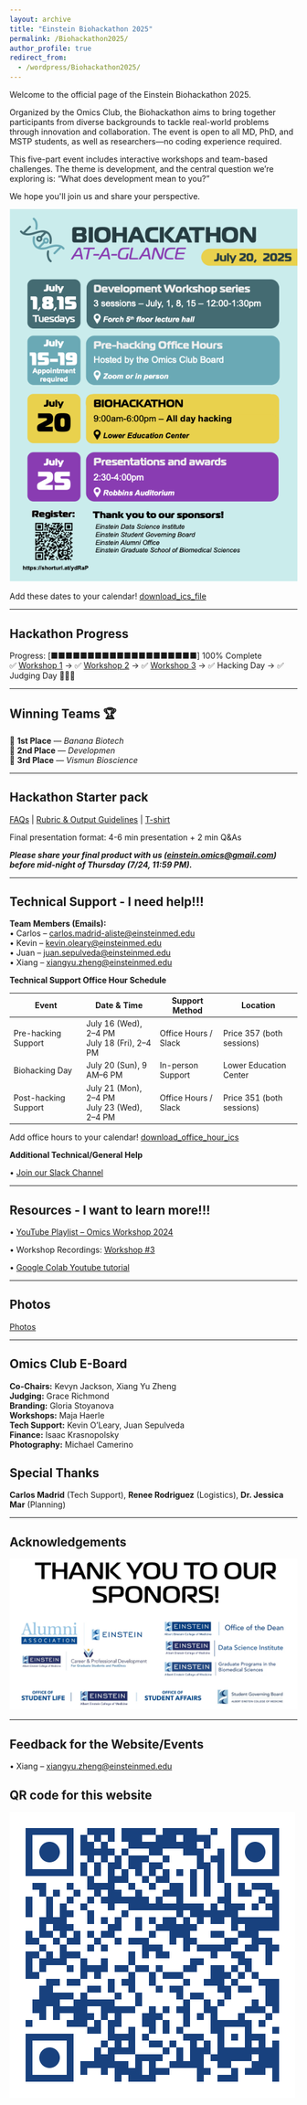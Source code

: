 ```yaml
---
layout: archive
title: "Einstein Biohackathon 2025"
permalink: /Biohackathon2025/
author_profile: true
redirect_from:
  - /wordpress/Biohackathon2025/
---
```



Welcome to the official page of the Einstein Biohackathon 2025.

Organized by the Omics Club, the Biohackathon aims to bring together participants from diverse backgrounds to tackle real-world problems through innovation and collaboration. The event is open to all MD, PhD, and MSTP students, as well as researchers—no coding experience required.

This five-part event includes interactive workshops and team-based challenges. The theme is development, and the central question we’re exploring is: “What does development mean to you?”

We hope you'll join us and share your perspective.


 ![Omics Hackathon Flyer](/images/Biohackathon_Flyer.png)

Add these dates to your calendar! [download_ics_file](/files/Merged_Biohackathon_Calendar.ics)

---
## Hackathon Progress
Progress: [■■■■■■■■■■■■■■■■■■■■] 100% Complete  
✅ [Workshop 1](/images/Biohackathon%20Workshop%201.jpg) → ✅ [Workshop 2](/images/Biohackathon%20Workshop%202.jpeg) → ✅ [Workshop 3](/images/Biohackathon%20Workshop%203.jpeg) → ✅ Hacking Day → ✅ Judging Day ️🎉🎉🎉

---

## Winning Teams 🏆

🥇 **1st Place** — *Banana Biotech*  
🥈 **2nd Place** — *Developmen*  
🥉 **3rd Place** — *Vismun Bioscience*

---

## Hackathon Starter pack
[FAQs](https://docs.google.com/document/d/1XuYHQF3yGem8wmNqxUW1tVc268r4UHlVoXTsaWrW81Y/edit?usp=sharing)
 | [Rubric & Output Guidelines](https://docs.google.com/presentation/d/1lGC8rSSlpo6TGDqnva_743GVDD-Y4xFuUS76T1-EVic/edit?usp=sharing) | [T-shirt](/images/Tshirt.jpeg)



Final presentation format: 4-6 min presentation + 2 min Q&As 

***Please share your final product with us (einstein.omics@gmail.com) before mid-night of Thursday (7/24, 11:59 PM).***

---

## Technical Support - I need help!!!

**Team Members (Emails):**  
• Carlos – [carlos.madrid-aliste@einsteinmed.edu](mailto:carlos.madrid-aliste@einsteinmed.edu)  
• Kevin – [kevin.oleary@einsteinmed.edu](mailto:kevin.oleary@einsteinmed.edu)  
• Juan – [juan.sepulveda@einsteinmed.edu](mailto:juan.sepulveda@einsteinmed.edu)  
• Xiang – [xiangyu.zheng@einsteinmed.edu](mailto:xiangyu.zheng@einsteinmed.edu)


**Technical Support Office Hour Schedule**

| **Event**            | **Date & Time**                                       | **Support Method**     | **Location**                  |
|----------------------|--------------------------------------------------------|-------------------------|-------------------------------|
| Pre-hacking Support  | July 16 (Wed), 2–4 PM  <br> July 18 (Fri), 2–4 PM      | Office Hours / Slack    | Price 357 (both sessions)     |
| Biohacking Day       | July 20 (Sun), 9 AM–6 PM                               | In-person Support       | Lower Education Center        |
| Post-hacking Support | July 21 (Mon), 2–4 PM  <br> July 23 (Wed), 2–4 PM      | Office Hours / Slack    | Price 351 (both sessions)     |

Add office hours to your calendar! [download_office_hour_ics](/files/merged_office_hours.ics)


**Additional Technical/General Help**

• [Join our Slack Channel](https://join.slack.com/t/einsteinmonteomics/shared_invite/zt-38pcngmya-6b7DFhjXnLrkqjkZmM~X0Q)

---

##  Resources - I want to learn more!!!

• [YouTube Playlist – Omics Workshop 2024](https://www.youtube.com/playlist?list=PLYwHdvhxrSjv_UXR5kI6L0zCBoQvrvcmj)  

• Workshop Recordings: [Workshop #3](https://drive.google.com/file/d/1tRGR47QNG0ykU4TTD_LwePICBxn91PGi/view?usp=drive_link)

• [Google Colab Youtube tutorial](https://youtu.be/RLYoEyIHL6A?si=CycTnF7ng5fUPQxH)

---
## Photos

[Photos](https://drive.google.com/drive/folders/1e_GgKl2HoVaazS2NiRmVThlMPekDTdvi?usp=sharing)

---


## Omics Club E-Board

**Co-Chairs:** Kevyn Jackson, Xiang Yu Zheng  
**Judging:** Grace Richmond  
**Branding:** Gloria Stoyanova  
**Workshops:** Maja Haerle  
**Tech Support:** Kevin O’Leary, Juan Sepulveda  
**Finance:** Isaac Krasnopolsky  
**Photography:** Michael Camerino


## Special Thanks 

**Carlos Madrid** (Tech Support), **Renee Rodriguez** (Logistics), **Dr. Jessica Mar** (Planning) 

---

## Acknowledgements

![Acknowledgements](/images/Ackowlegment.jpeg)

---

## Feedback for the Website/Events 

• Xiang – [xiangyu.zheng@einsteinmed.edu](mailto:xiangyu.zheng@einsteinmed.edu)


## QR code for this website

 ![Website QRcode](/images/Biohackathon_website.png)
